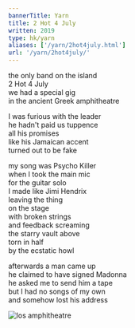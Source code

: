 ```yaml
---
bannerTitle: Yarn
title: 2 Hot 4 July
written: 2019
type: hk/yarn
aliases: ['/yarn/2hot4july.html']
url: '/yarn/2hot4july/'
---
```



the only band on the island  
2 Hot 4 July  
we had a special gig  
in the ancient Greek amphitheatre  

I was furious with the leader  
he hadn't paid us tuppence  
all his promises  
like his Jamaican accent  
turned out to be fake  

my song was Psycho Killer  
when I took the main mic  
for the guitar solo  
I made like Jimi Hendrix  
leaving the thing  
on the stage  
with broken strings  
and feedback screaming  
the starry vault above  
torn in half  
by the ecstatic howl

afterwards a man came up  
he claimed to have signed Madonna  
he asked me to send him a tape  
but I had no songs of my own  
and somehow lost his address


![Ios amphitheatre](/images/bucket/ios_amphitheater.jpg "Ios amphitheatre")
